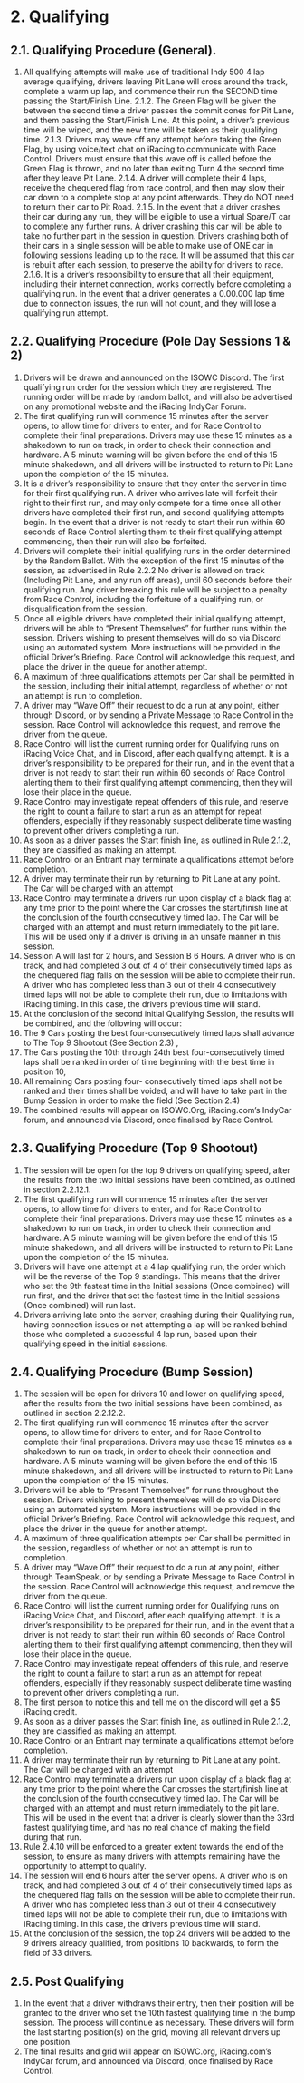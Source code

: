 # 2. Qualifying

## 2.1. Qualifying Procedure (General).

1. All qualifying attempts will make use of traditional Indy 500 4 lap average qualifying, drivers leaving Pit Lane will cross around the track, complete a warm up lap, and commence their run the SECOND time passing the Start/Finish Line.
2.1.2.	The Green Flag will be given the between the second time a driver passes the commit cones for Pit Lane, and them passing the Start/Finish Line. At this point, a driver’s previous time will be wiped, and the new time will be taken as their qualifying time.
2.1.3.	Drivers may wave off any attempt before taking the Green Flag, by using voice/text chat on iRacing to communicate with Race Control. Drivers must ensure that this wave off is called before the Green Flag is thrown, and no later than exiting Turn 4 the second time after they leave Pit Lane.
2.1.4.	A driver will complete their 4 laps, receive the chequered flag from race control, and then may slow their car down to a complete stop at any point afterwards. They do NOT need to return their car to Pit Road.
2.1.5.	In the event that a driver crashes their car during any run, they will be eligible to use a virtual Spare/T car to complete any further runs. A driver crashing this car will be able to take no further part in the session in question. Drivers crashing both of their cars in a single session will be able to make use of ONE car in following sessions leading up to the race. It will be assumed that this car is rebuilt after each session, to preserve the ability for drivers to race.
2.1.6.	It is a driver’s responsibility to ensure that all their equipment, including their internet connection, works correctly before completing a qualifying run. In the event that a driver generates a 0.00.000 lap time due to connection issues, the run will not count, and they will lose a qualifying run attempt.

## 2.2. Qualifying Procedure (Pole Day Sessions 1 & 2)

1. Drivers will be drawn and announced on the ISOWC Discord. The first qualifying run order for the session which they are registered. The running order will be made by random ballot, and will also be advertised on any promotional website and the iRacing IndyCar Forum.
2. The first qualifying run will commence 15 minutes after the server opens, to allow time for drivers to enter, and for Race Control to complete their final preparations. Drivers may use these 15 minutes as a shakedown to run on track, in order to check their connection and hardware. A 5 minute warning will be given before the end of this 15 minute shakedown, and all drivers will be instructed to return to Pit Lane upon the completion of the 15 minutes.
3. It is a driver’s responsibility to ensure that they enter the server in time for their first qualifying run. A driver who arrives late will forfeit their right to their first run, and may only compete for a time once all other drivers have completed their first run, and second qualifying attempts begin. In the event that a driver is not ready to start their run within 60 seconds of Race Control alerting them to their first qualifying attempt commencing, then their run will also be forfeited.
4. Drivers will complete their initial qualifying runs in the order determined by the Random Ballot. With the exception of the first 15 minutes of the session, as advertised in Rule 2.2.2 No driver is allowed on track (Including Pit Lane, and any run off areas), until 60 seconds before their qualifying run. Any driver breaking this rule will be subject to a penalty from Race Control, including the forfeiture of a qualifying run, or disqualification from the session.
5. Once all eligible drivers have completed their initial qualifying attempt, drivers will be able to “Present Themselves” for further runs within the session. Drivers wishing to present themselves will do so via Discord using an automated system. More instructions will be provided in the official Driver’s Briefing. Race Control will acknowledge this request, and place the driver in the queue for another attempt.
6. A maximum of three qualifications attempts per Car shall be permitted in the session, including their initial attempt, regardless of whether or not an attempt is run to completion.
7. A driver may “Wave Off” their request to do a run at any point, either through Discord, or by sending a Private Message to Race Control in the session. Race Control will acknowledge this request, and remove the driver from the queue.
8. Race Control will list the current running order for Qualifying runs on iRacing Voice Chat, and in Discord, after each qualifying attempt. It is a driver’s responsibility to be prepared for their run, and in the event that a driver is not ready to start their run within 60 seconds of Race Control alerting them to their first qualifying attempt commencing, then they will lose their place in the queue.
  1. Race Control may investigate repeat offenders of this rule, and reserve the right to count a failure to start a run as an attempt for repeat offenders, especially if they reasonably suspect deliberate time wasting to prevent other drivers completing a run.
9. As soon as a driver passes the Start finish line, as outlined in Rule 2.1.2, they are classified as making an attempt.
10. Race Control or an Entrant may terminate a qualifications attempt before completion.
  1. A driver may terminate their run by returning to Pit Lane at any point. The Car will be charged with an attempt
  2. Race Control may terminate a drivers run upon display of a black flag at any time prior to the point where the Car crosses the start/finish line at the conclusion of the fourth consecutively timed lap. The Car will be charged with an attempt and must return immediately to the pit lane. This will be used only if a driver is driving in an unsafe manner in this session.
11.	Session A will last for 2 hours, and Session B 6 Hours. A driver who is on track, and had completed 3 out of 4 of their consecutively timed laps as the chequered flag falls on the session will be able to complete their run. A driver who has completed less than 3 out of their 4 consecutively timed laps will not be able to complete their run, due to limitations with iRacing timing. In this case, the drivers previous time will stand.
12.	At the conclusion of the second initial Qualifying Session, the results will be combined, and the following will occur:
  1.	The 9 Cars posting the best four-consecutively timed laps shall advance to The Top 9 Shootout (See Section 2.3) ,
  2.	The Cars posting the 10th through 24th best four-consecutively timed laps shall be ranked in order of time beginning with the best time in position 10,
  3.	All remaining Cars posting four- consecutively timed laps shall not be ranked and their times shall be voided, and will have to take part in the Bump Session in order to make the field (See Section 2.4)
13. The combined results will appear on ISOWC.Org, iRacing.com’s IndyCar forum, and announced via Discord, once finalised by Race Control.

## 2.3. Qualifying Procedure (Top 9 Shootout)

1. The session will be open for the top 9 drivers on qualifying speed, after the results from the two initial sessions have been combined, as outlined in section 2.2.12.1.
2. The first qualifying run will commence 15 minutes after the server opens, to allow time for drivers to enter, and for Race Control to complete their final preparations. Drivers may use these 15 minutes as a shakedown to run on track, in order to check their connection and hardware. A 5 minute warning will be given before the end of this 15 minute shakedown, and all drivers will be instructed to return to Pit Lane upon the completion of the 15 minutes.
3. Drivers will have one attempt at a 4 lap qualifying run, the order which will be the reverse of the Top 9 standings. This means that the driver who set the 9th fastest time in the Initial sessions (Once combined) will run first, and the driver that set the fastest time in the Initial sessions (Once combined) will run last.
4. Drivers arriving late onto the server, crashing during their Qualifying run, having connection issues or not attempting a lap will be ranked behind those who completed a successful 4 lap run, based upon their qualifying speed in the initial sessions.

## 2.4. Qualifying Procedure (Bump Session)

1. The session will be open for drivers 10 and lower on qualifying speed, after the results from the two initial sessions have been combined, as outlined in section 2.2.12.2.
2. The first qualifying run will commence 15 minutes after the server opens, to allow time for drivers to enter, and for Race Control to complete their final preparations. Drivers may use these 15 minutes as a shakedown to run on track, in order to check their connection and hardware. A 5 minute warning will be given before the end of this 15 minute shakedown, and all drivers will be instructed to return to Pit Lane upon the completion of the 15 minutes.
3. Drivers will be able to “Present Themselves” for runs throughout the session. Drivers wishing to present themselves will do so via Discord using an automated system. More instructions will be provided in the official Driver’s Briefing. Race Control will acknowledge this request, and place the driver in the queue for another attempt.
4. A maximum of three qualification attempts per Car shall be permitted in the session, regardless of whether or not an attempt is run to completion.
5. A driver may “Wave Off” their request to do a run at any point, either through TeamSpeak, or by sending a Private Message to Race Control in the session. Race Control will acknowledge this request, and remove the driver from the queue.
6. Race Control will list the current running order for Qualifying runs on iRacing Voice Chat, and Discord, after each qualifying attempt. It is a driver’s responsibility to be prepared for their run, and in the event that a driver is not ready to start their run within 60 seconds of Race Control alerting them to their first qualifying attempt commencing, then they will lose their place in the queue.
7. Race Control may investigate repeat offenders of this rule, and reserve the right to count a failure to start a run as an attempt for repeat offenders, especially if they reasonably suspect deliberate time wasting to prevent other drivers completing a run.
8. The first person to notice this and tell me on the discord will get a $5 iRacing credit.
9. As soon as a driver passes the Start finish line, as outlined in Rule 2.1.2, they are classified as making an attempt.
10. Race Control or an Entrant may terminate a qualifications attempt before completion.
11.	A driver may terminate their run by returning to Pit Lane at any point. The Car will be charged with an attempt
12.	Race Control may terminate a drivers run upon display of a black flag at any time prior to the point where the Car crosses the start/finish line at the conclusion of the fourth consecutively timed lap. The Car will be charged with an attempt and must return immediately to the pit lane. This will be used in the event that a driver is clearly slower than the 33rd fastest qualifying time, and has no real chance of making the field during that run.
13.	Rule 2.4.10 will be enforced to a greater extent towards the end of the session, to ensure as many drivers with attempts remaining have the opportunity to attempt to qualify.
14.	The session will end 6 hours after the server opens. A driver who is on track, and had completed 3 out of 4 of their consecutively timed laps as the chequered flag falls on the session will be able to complete their run. A driver who has completed less than 3 out of their 4 consecutively timed laps will not be able to complete their run, due to limitations with iRacing timing. In this case, the drivers previous time will stand.
15.	At the conclusion of the session, the top 24 drivers will be added to the 9 drivers already qualified, from positions 10 backwards, to form the field of 33 drivers.

## 2.5. Post Qualifying

1. In the event that a driver withdraws their entry, then their position will be granted to the driver who set the 10th fastest qualifying time in the bump session. The process will continue as necessary. These drivers will form the last starting position(s) on the grid, moving all relevant drivers up one position.
2. The final results and grid will appear on ISOWC.org, iRacing.com’s IndyCar forum, and announced via Discord, once finalised by Race Control.
